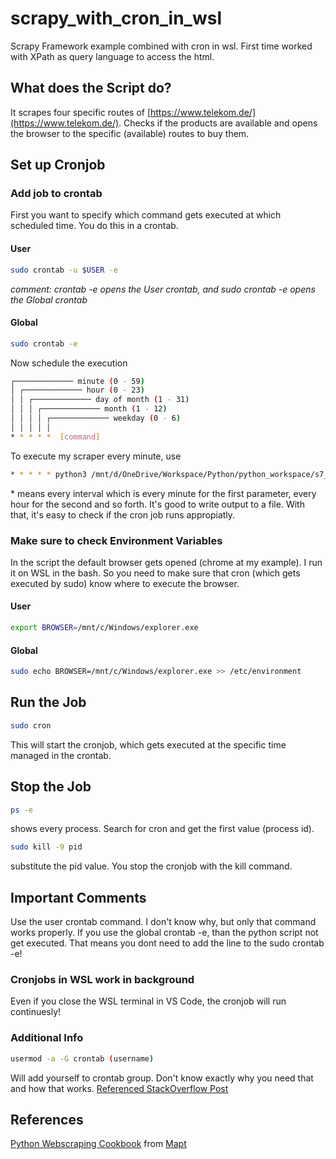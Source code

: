 # scrapy_with_cron_in_wsl
Scrapy Framework example combined with cron in wsl. First time worked with XPath as query language to access the html.
## What does the Script do?
It scrapes four specific routes of [https://www.telekom.de/](https://www.telekom.de/). Checks if the products are available and opens the browser to the specific (available) routes to buy them.
## Set up Cronjob
### Add job to crontab
First you want to specify which command gets executed at which scheduled time. You do this in a crontab.
#### User
```sh
sudo crontab -u $USER -e
```
*comment: crontab -e opens the User crontab, and sudo crontab -e opens the Global crontab*
#### Global
```sh
sudo crontab -e
```

Now schedule the execution
```sh
┌───────────── minute (0 - 59)
│ ┌───────────── hour (0 - 23)
│ │ ┌───────────── day of month (1 - 31)
│ │ │ ┌───────────── month (1 - 12)
│ │ │ │ ┌───────────── weekday (0 - 6)
│ │ │ │ │
* * * * *  [command]
```
To execute my scraper every minute, use
```sh
* * * * * python3 /mnt/d/OneDrive/Workspace/Python/python_workspace/s7_telekom_available.py > /mnt/d/scrapy.txt
```
\* means every interval which is every minute for the first parameter, every hour for the second and so forth. It's good to write output to a file. With that, it's easy to check if the cron job runs appropiatly.
### Make sure to check Environment Variables
In the script the default browser gets opened (chrome at my example). I run it on WSL in the bash. So you need to make sure that cron (which gets executed by sudo) know where to execute the browser.
#### User
```sh
export BROWSER=/mnt/c/Windows/explorer.exe
```
#### Global
```sh
sudo echo BROWSER=/mnt/c/Windows/explorer.exe >> /etc/environment
```

## Run the Job
```sh
sudo cron
```
This will start the cronjob, which gets executed at the specific time managed in the crontab.

## Stop the Job
```sh
ps -e
```
shows every process. Search for cron and get the first value (process id).
```sh
sudo kill -9 pid
```
substitute the pid value. You stop the cronjob with the kill command.

## Important Comments
Use the user crontab command. I don't know why, but only that command works properly. If you use the global crontab -e, than the python script not get executed. That means you dont need to add the line to the sudo crontab -e!
### Cronjobs in WSL work in background
Even if you close the WSL terminal in VS Code, the cronjob will run continuesly!

### Additional Info
```sh
usermod -a -G crontab (username)
```
Will add yourself to crontab group. Don't know exactly why you need that and how that works. [Referenced StackOverflow Post](https://stackoverflow.com/questions/41281112/crontab-not-working-with-bash-on-ubuntu-on-windows)
## References
[Python Webscraping Cookbook](https://www.packtpub.com/mapt/book/big_data_and_business_intelligence/9781787285217) from [Mapt](https://www.packtpub.com/mapt/)
